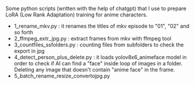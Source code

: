 Some python scripts (written with the help of chatgpt) that I use to prepare LoRA (Low Rank Adaptation) training for anime characters.
- 1_rename_mkv.py : it renames the titles of mkv episode to "01", "02" and so forth
- 2_ffmpeg_extr_jpg.py : extract frames from mkv with ffmpeg tool
- 3_countfiles_ssfolders.py : counting files from subfolders to check the export in jpg
- 4_detect_person_plus_delete.py : it loads yolov8x6_animeface model in order to check if AI can find a "face" inside loop of images in a folder. Deleting any image that doesn't contain "anime face" in the frame.
- 5_batch_rename_resize_convertojpg.py
